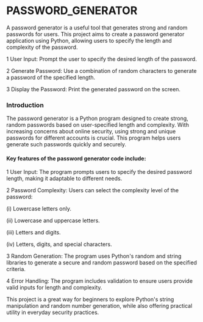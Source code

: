 # PASSWORD_GENERATOR
A password generator is a useful tool that generates strong and random passwords for users. This project aims to create a
password generator application using Python, allowing users to specify the length and complexity of the password.

1 User Input: Prompt the user to specify the desired length of the password.

2 Generate Password: Use a combination of random characters to generate a password of the specified length.

3 Display the Password: Print the generated password on the screen.

### Introduction 
The password generator is a Python program designed to create strong, random passwords based on user-specified length and complexity. With increasing concerns about online security, using strong and unique passwords for different accounts is crucial. This program helps users generate such passwords quickly and securely.

#### Key features of the password generator code include:

1 User Input: The program prompts users to specify the desired password length, making it adaptable to different needs.

2 Password Complexity: Users can select the complexity level of the password:

  (i) Lowercase letters only.
  
  (ii) Lowercase and uppercase letters.
  
  (iii) Letters and digits.
  
  (iv) Letters, digits, and special characters.
  
3 Random Generation: The program uses Python's random and string libraries to generate a secure and random password based on the specified criteria.

4 Error Handling: The program includes validation to ensure users provide valid inputs for length and complexity.

This project is a great way for beginners to explore Python's string manipulation and random number generation, while also offering practical utility in everyday security practices.
